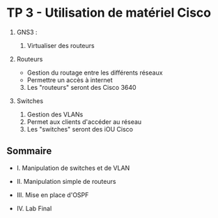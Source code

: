 # TP 3 - Utilisation de matériel Cisco


 1. GNS3 :
    1. Virtualiser des routeurs

2. Routeurs
    - Gestion du routage entre les différents réseaux
    - Permettre un accès à internet
    3. Les "routeurs" seront des Cisco 3640
3. Switches
    1. Gestion des VLANs
    2. Permet aux clients d'accéder au réseau
    3. Les "switches" seront des iOU Cisco


## Sommaire

 - I. Manipulation de switches et de VLAN

 - II. Manipulation simple de routeurs

 - III. Mise en place d'OSPF

 - IV. Lab Final
